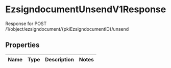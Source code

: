 

# EzsigndocumentUnsendV1Response

Response for POST /1/object/ezsigndocument/{pkiEzsigndocumentID}/unsend

## Properties

| Name | Type | Description | Notes |
|------------ | ------------- | ------------- | -------------|



